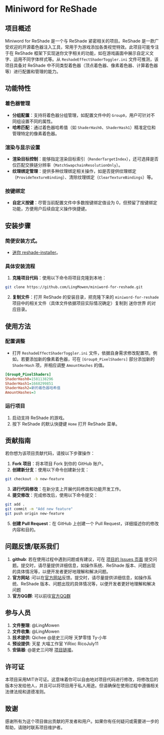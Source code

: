 # Miniword for ReShade

## 项目概述
Miniword for ReShade 是一个与 ReShade 紧密相关的项目。ReShade 是一款广受欢迎的开源着色器注入工具，常用于为游戏添加各类视觉特效。此项目可能专注于在 ReShade 框架下实现迷你文字相关的功能，如在游戏画面中展示自定义文字、运用不同字体样式等。从 `ReshadeEffectShaderToggler.ini` 文件可推测，该项目具备对 ReShade 中不同类型着色器（顶点着色器、像素着色器、计算着色器等）进行配置和管理的能力。

## 功能特性
### 着色器管理
- **分组配置**：支持将着色器分组管理，如配置文件中的 `Group0`，用户可针对不同组设置不同的属性。
- **哈希匹配**：通过着色器哈希值（如 `ShaderHash0`、`ShaderHash1`）精准定位和管理特定的像素着色器。

### 渲染与显示设置
- **渲染目标控制**：能够指定渲染目标索引（`RenderTargetIndex`），还可选择是否仅匹配交换链分辨率（`MatchSwapchainResolutionOnly`）。
- **纹理绑定管理**：提供多种纹理绑定相关操作，如是否提供纹理绑定（`ProvideTextureBinding`）、清除纹理绑定（`ClearTextureBindings`）等。

### 按键绑定
- **自定义按键**：尽管当前配置文件中多数按键绑定值设为 0，但预留了按键绑定功能，方便用户后续自定义操作快捷键。

## 安装步骤
### 简便安装方式。
- [迷你 reshade-installer](https://github.com/shisanwen-gmail/mini-reshade-installer?tab=readme-ov-file#%E8%BF%B7%E4%BD%A0%E4%B8%96%E7%95%8C%E5%85%89%E5%BD%B1%E5%8C%85%E5%AE%89%E8%A3%85%E5%99%A8)。

### 具体安装流程
1. **克隆项目代码**：使用以下命令将项目克隆到本地：
```bash
git clone https://github.com/LingMowen/miniword-for-reshade.git
```
2. **复制文件**：打开 ReShade 的安装目录，把克隆下来的 `miniword-for-reshade` 项目中的相关文件（具体文件依据项目实际情况确定）复制到 迷你世界 的对应目录。

## 使用方法
### 配置调整
- 打开 `ReshadeEffectShaderToggler.ini` 文件，依据自身需求修改配置项。例如，若要添加新的像素着色器，可在 `[Group0_PixelShaders]` 部分添加新的 `ShaderHash` 项，并相应调整 `AmountHashes` 的值。
```ini
[Group0_PixelShaders]
ShaderHash0=1581138296
ShaderHash1=1668299851
ShaderHash2=新的着色器哈希值
AmountHashes=3
```

### 运行项目
1. 启动支持 ReShade 的游戏。
2. 按下 ReShade 的默认快捷键 `Home` 打开 ReShade 菜单。

## 贡献指南
若你想为该项目贡献代码，请按以下步骤操作：
1. **Fork 项目**：将本项目 Fork 到你的 GitHub 账户。
2. **创建新分支**：使用以下命令创建新分支：
```bash
git checkout -b new-feature
```
3. **进行代码修改**：在新分支上开展代码修改和功能开发工作。
4. **提交修改**：完成修改后，使用以下命令提交：
```bash
git add .
git commit -m "Add new feature"
git push origin new-feature
```
5. **创建 Pull Request**：在 GitHub 上创建一个 Pull Request，详细描述你的修改内容和目的。

## 问题反馈/联系我们
1. **github**: 若在使用过程中遇到问题或有建议，可在 [项目的 Issues 页面](https://github.com/LingMowen/miniword-for-reshade/issues) 提交问题。提交时，请尽量提供详细信息，如操作系统、ReShade 版本、问题出现的具体情况等，以便开发者更好地理解和解决问题。
2. **官方网站** :可以在[官方网站](https://mowen.biz)反馈。提交时，请尽量提供详细信息，如操作系统、ReShade 版本、问题出现的具体情况等，以便开发者更好地理解和解决问题
3. **官方QQ群**: 可以前往[官方QQ群](https://qm.qq.com/q/xpsf9NQOVq)

## 参与人员
1. **文件整理**: @LingMowen
2. **文件收集**: @LingMowen
3. **技术提供**: Qichee @是史三问呀 天梦零惜 Ty·小年
4. **预设提供**: 天星 大喵工作室 YiRixc RicoJuly11
5. **安装器**:   @是史三问呀 [项目链接](https://github.com/shisanwen-gmail/mini-reshade-installer?tab=readme-ov-file#%E8%BF%B7%E4%BD%A0%E4%B8%96%E7%95%8C%E5%85%89%E5%BD%B1%E5%8C%85%E5%AE%89%E8%A3%85%E5%99%A8)。

## 许可证
本项目采用MIT许可证。这意味着你可以自由地对项目代码进行修改，将修改后的版本分发给他人，并且可以将项目用于私人用途。但请确保在使用过程中遵循相关法律法规和道德准则。

## 致谢
感谢所有为这个项目做出贡献的开发者和用户。如果你有任何疑问或需要进一步的帮助，请随时联系项目维护者。 
